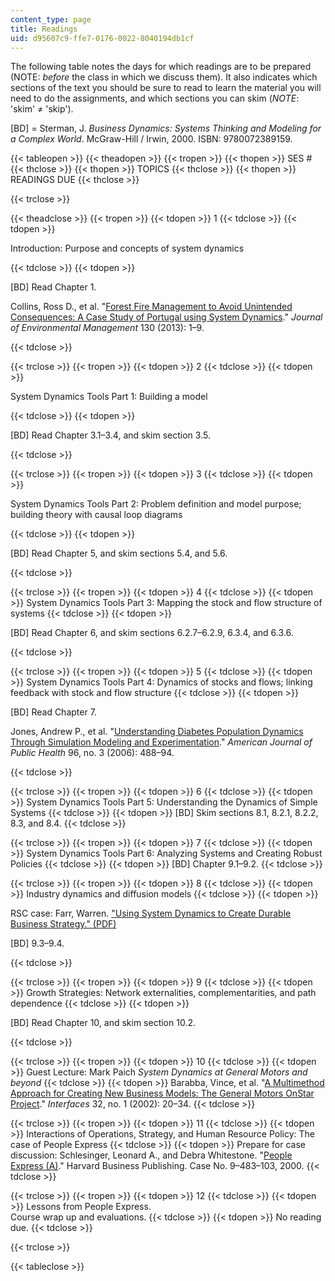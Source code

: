 ```yaml
---
content_type: page
title: Readings
uid: d95607c9-ffe7-0176-0022-8040194db1cf
---
```


The following table notes the days for which readings are to be prepared (NOTE: _before_ the class in which we discuss them). It also indicates which sections of the text you should be sure to read to learn the material you will need to do the assignments, and which sections you can skim (_NOTE_: 'skim' ≠ 'skip').

\[BD\] = Sterman, J. _Business Dynamics: Systems Thinking and Modeling for a Complex World_. McGraw-Hill / Irwin, 2000. ISBN: 9780072389159.

{{< tableopen >}}
{{< theadopen >}}
{{< tropen >}}
{{< thopen >}}
SES #
{{< thclose >}}
{{< thopen >}}
TOPICS
{{< thclose >}}
{{< thopen >}}
READINGS DUE
{{< thclose >}}

{{< trclose >}}

{{< theadclose >}}
{{< tropen >}}
{{< tdopen >}}
1
{{< tdclose >}}
{{< tdopen >}}


Introduction: Purpose and concepts of system dynamics


{{< tdclose >}}
{{< tdopen >}}


\[BD\] Read Chapter 1.

Collins, Ross D., et al. "[Forest Fire Management to Avoid Unintended Consequences: A Case Study of Portugal using System Dynamics](http://dx.doi.org/10.1016/j.jenvman.2013.08.033)." _Journal of Environmental Management_ 130 (2013): 1–9.


{{< tdclose >}}

{{< trclose >}}
{{< tropen >}}
{{< tdopen >}}
2
{{< tdclose >}}
{{< tdopen >}}


System Dynamics Tools Part 1: Building a model


{{< tdclose >}}
{{< tdopen >}}


\[BD\] Read Chapter 3.1–3.4, and skim section 3.5.


{{< tdclose >}}

{{< trclose >}}
{{< tropen >}}
{{< tdopen >}}
3
{{< tdclose >}}
{{< tdopen >}}


System Dynamics Tools Part 2: Problem definition and model purpose; building theory with causal loop diagrams


{{< tdclose >}}
{{< tdopen >}}


\[BD\] Read Chapter 5, and skim sections 5.4, and 5.6.


{{< tdclose >}}

{{< trclose >}}
{{< tropen >}}
{{< tdopen >}}
4
{{< tdclose >}}
{{< tdopen >}}
System Dynamics Tools Part 3: Mapping the stock and flow structure of systems
{{< tdclose >}}
{{< tdopen >}}


\[BD\] Read Chapter 6, and skim sections 6.2.7–6.2.9, 6.3.4, and 6.3.6.


{{< tdclose >}}

{{< trclose >}}
{{< tropen >}}
{{< tdopen >}}
5
{{< tdclose >}}
{{< tdopen >}}
System Dynamics Tools Part 4: Dynamics of stocks and flows; linking feedback with stock and flow structure
{{< tdclose >}}
{{< tdopen >}}


\[BD\] Read Chapter 7.

Jones, Andrew P., et al. "[Understanding Diabetes Population Dynamics Through Simulation Modeling and Experimentation](http://www.ncbi.nlm.nih.gov/pmc/articles/PMC1470507/)." _American Journal of Public Health_ 96, no. 3 (2006): 488–94.


{{< tdclose >}}

{{< trclose >}}
{{< tropen >}}
{{< tdopen >}}
6
{{< tdclose >}}
{{< tdopen >}}
System Dynamics Tools Part 5: Understanding the Dynamics of Simple Systems
{{< tdclose >}}
{{< tdopen >}}
\[BD\] Skim sections 8.1, 8.2.1, 8.2.2, 8.3, and 8.4.
{{< tdclose >}}

{{< trclose >}}
{{< tropen >}}
{{< tdopen >}}
7
{{< tdclose >}}
{{< tdopen >}}
System Dynamics Tools Part 6: Analyzing Systems and Creating Robust Policies
{{< tdclose >}}
{{< tdopen >}}
\[BD\] Chapter 9.1–9.2.
{{< tdclose >}}

{{< trclose >}}
{{< tropen >}}
{{< tdopen >}}
8
{{< tdclose >}}
{{< tdopen >}}
Industry dynamics and diffusion models
{{< tdclose >}}
{{< tdopen >}}


RSC case: Farr, Warren. ["Using System Dynamics to Create Durable Business Strategy." (PDF)](https://proceedings.systemdynamics.org/2012/proceed/papers/P1175.pdf)

\[BD\] 9.3–9.4.


{{< tdclose >}}

{{< trclose >}}
{{< tropen >}}
{{< tdopen >}}
9
{{< tdclose >}}
{{< tdopen >}}
Growth Strategies: Network externalities, complementarities, and path dependence
{{< tdclose >}}
{{< tdopen >}}


\[BD\] Read Chapter 10, and skim section 10.2.


{{< tdclose >}}

{{< trclose >}}
{{< tropen >}}
{{< tdopen >}}
10
{{< tdclose >}}
{{< tdopen >}}
Guest Lecture: Mark Paich _System Dynamics at General Motors and beyond_
{{< tdclose >}}
{{< tdopen >}}
Barabba, Vince, et al. "[A Multimethod Approach for Creating New Business Models: The General Motors OnStar Project](http://dx.doi.org/10.1287/inte.32.1.20.18)." _Interfaces_ 32, no. 1 (2002): 20–34.
{{< tdclose >}}

{{< trclose >}}
{{< tropen >}}
{{< tdopen >}}
11
{{< tdclose >}}
{{< tdopen >}}
Interactions of Operations, Strategy, and Human Resource Policy: The case of People Express
{{< tdclose >}}
{{< tdopen >}}
Prepare for case discussion: Schlesinger, Leonard A., and Debra Whitestone. "[People Express (A)](http://www.hbs.edu/faculty/Pages/item.aspx?num=15115)." Harvard Business Publishing. Case No. 9–483–103, 2000.
{{< tdclose >}}

{{< trclose >}}
{{< tropen >}}
{{< tdopen >}}
12
{{< tdclose >}}
{{< tdopen >}}
Lessons from People Express.  
Course wrap up and evaluations.
{{< tdclose >}}
{{< tdopen >}}
No reading due.
{{< tdclose >}}

{{< trclose >}}

{{< tableclose >}}